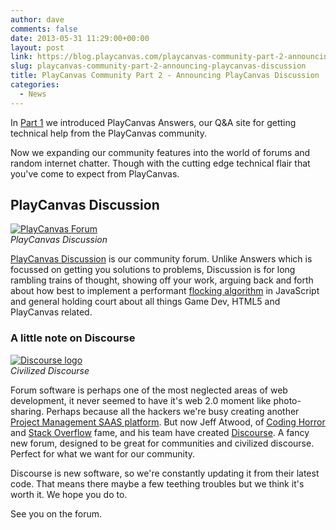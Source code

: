 ```yaml
---
author: dave
comments: false
date: 2013-05-31 11:29:00+00:00
layout: post
link: https://blog.playcanvas.com/playcanvas-community-part-2-announcing-playcanvas-discussion/
slug: playcanvas-community-part-2-announcing-playcanvas-discussion
title: PlayCanvas Community Part 2 - Announcing PlayCanvas Discussion
categories:
  - News
---
```


In [Part 1](https://blog.playcanvas.com/announcing-playcanvas-answers/) we introduced PlayCanvas Answers, our Q&A site for getting technical help from the PlayCanvas community.

Now we expanding our community features into the world of forums and random internet chatter. Though with the cutting edge technical flair that you've come to expect from PlayCanvas.

## PlayCanvas Discussion

[![PlayCanvas Forum](/img/discussion.png)](/img/discussion.png)
<br />_PlayCanvas Discussion_

[PlayCanvas Discussion](https://forum.playcanvas.com) is our community forum. Unlike Answers which is focussed on getting you solutions to problems, Discussion is for long rambling trains of thought, showing off your work, arguing back and forth about how best to implement a performant [flocking algorithm](https://forum.playcanvas.com/t/not-a-game-not-for-the-fishing-jam/25) in JavaScript and general holding court about all things Game Dev, HTML5 and PlayCanvas related.

### A little note on Discourse

[![Discourse logo](/img/discourse.png)](/img/discourse.png)
<br />_Civilized Discourse_

Forum software is perhaps one of the most neglected areas of web development, it never seemed to have it's web 2.0 moment like photo-sharing. Perhaps because all the hackers we're busy creating another [Project Management SAAS platform](https://en.wikipedia.org/wiki/Comparison_of_project_management_software). But now Jeff Atwood, of [Coding Horror](https://blog.codinghorror.com/) and [Stack Overflow](https://stackoverflow.com) fame, and his team have created [Discourse](https://discourse.org/). A fancy new forum, designed to be great for communities and civilized discourse. Perfect for what we want for our community.

Discourse is new software, so we're constantly updating it from their latest code. That means there maybe a few teething troubles but we think it's worth it. We hope you do to.

See you on the forum.
